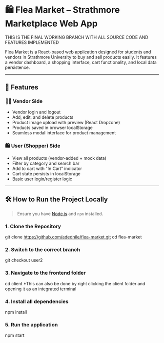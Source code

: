 # 🛍️ Flea Market – Strathmore Marketplace Web App

THIS IS THE FINAL WORKING BRANCH WITH ALL SOURCE CODE AND FEATURES IMPLEMENTED


Flea Market is a React-based web application designed for students and vendors in Strathmore University to buy and sell products easily. It features a vendor dashboard, a shopping interface, cart functionality, and local data persistence.

---

## 🚀 Features

### 🧑‍💼 Vendor Side
- Vendor login and logout
- Add, edit, and delete products
- Product image upload with preview (React Dropzone)
- Products saved in browser localStorage
- Seamless modal interface for product management

### 🛍️ User (Shopper) Side
- View all products (vendor-added + mock data)
- Filter by category and search bar
- Add to cart with "In Cart" indicator
- Cart state persists in localStorage
- Basic user login/register logic

---

## 🛠️ How to Run the Project Locally

> Ensure you have [Node.js](https://nodejs.org/) and `npm` installed.

### 1. **Clone the Repository**
git clone https://github.com/adednile/flea-market.git
cd flea-market

### 2. **Switch to the correct branch**
git checkout user2

### 3. **Navigate to the frontend folder**
cd client
*This can also be done by right clicking the client folder and opening it as an integrated terminal

### 4. **Install all dependencies**
npm install

### 5. **Run the application**
npm start









